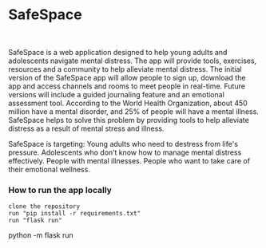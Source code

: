 # SafeSpace
<br />

SafeSpace is a web application designed to help young adults and adolescents navigate mental distress. The app will provide tools, exercises, resources and a community to help alleviate mental distress. The initial version of the SafeSpace app will allow people to sign up, download the app and access channels and rooms to meet people in real-time. Future versions will include a guided journaling feature and an emotional assessment tool.
According to the World Health Organization, about 450 million have a mental disorder, and 25% of people will have a mental illness. SafeSpace helps to solve this problem by providing tools to help alleviate distress as a result of mental stress and illness.

SafeSpace is targeting:
Young adults who need to destress from life's pressure.
Adolescents who don’t know how to manage mental distress effectively.
People with mental illnesses.
People who want to take care of their emotional wellness.

### How to run the app locally 
```
clone the repository 
run "pip install -r requirements.txt"
run "flask run"
```
python -m flask run

